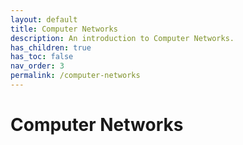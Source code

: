 ```yaml
---
layout: default
title: Computer Networks
description: An introduction to Computer Networks.
has_children: true
has_toc: false
nav_order: 3
permalink: /computer-networks
---
```

# Computer Networks
